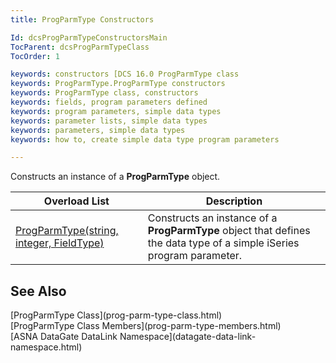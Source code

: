 ```yaml
---
title: ProgParmType Constructors

Id: dcsProgParmTypeConstructorsMain
TocParent: dcsProgParmTypeClass
TocOrder: 1

keywords: constructors [DCS 16.0 ProgParmType class
keywords: ProgParmType.ProgParmType constructors
keywords: ProgParmType class, constructors
keywords: fields, program parameters defined
keywords: program parameters, simple data types
keywords: parameter lists, simple data types
keywords: parameters, simple data types
keywords: how to, create simple data type program parameters

---
```


Constructs an instance of a **ProgParmType** object.
<br />



| Overload List | Description |
| ---- | ---- |
| [ ProgParmType(string, integer, FieldType)](prog-parm-type-class-prog-parm-type-constructor.html) | Constructs an instance of a **ProgParmType** object that defines the data type of a simple iSeries program parameter. |



## See Also

<dl />
      [ProgParmType Class](prog-parm-type-class.html)
      <br />
      [ProgParmType Class Members](prog-parm-type-members.html)
      <br />
      [ASNA DataGate DataLink Namespace](datagate-data-link-namespace.html)
      <br />
      <br />

